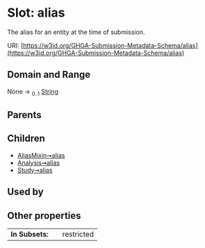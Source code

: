 
# Slot: alias


The alias for an entity at the time of submission.

URI: [https://w3id.org/GHGA-Submission-Metadata-Schema/alias](https://w3id.org/GHGA-Submission-Metadata-Schema/alias)


## Domain and Range

None &#8594;  <sub>0..1</sub> [String](types/String.md)

## Parents


## Children

 *  [AliasMixin➞alias](AliasMixin_alias.md)
 *  [Analysis➞alias](Analysis_alias.md)
 *  [Study➞alias](Study_alias.md)

## Used by


## Other properties

|  |  |  |
| --- | --- | --- |
| **In Subsets:** | | restricted |

